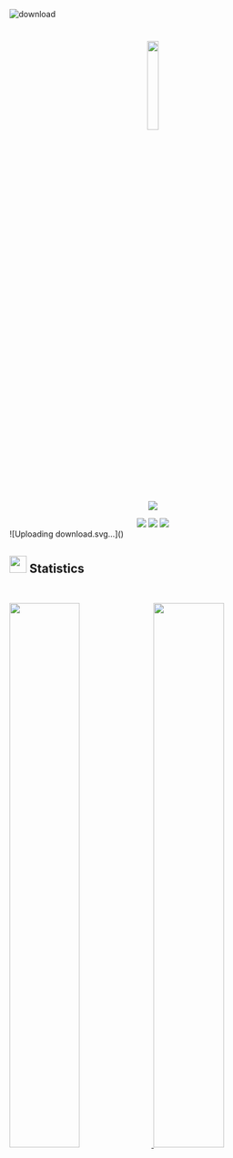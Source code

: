 ![download](https://github.com/SebaTheProgrammer/SebaTheProgrammer/assets/119673781/3a61a4c0-f335-45bd-955c-82030c4b3b40)<h1 align="center">
  <img width="20%" src="https://media0.giphy.com/media/KzJkzjggfGN5Py6nkT/giphy.gif?cid=ecf05e47qjg85psbj19i4as0jyjettm8o58u5jnt90dh6rgr&rid=giphy.gif">
</h1>
<p align="center">
  <a href="https://github.com/DenverCoder1/readme-typing-svg"><img src="https://readme-typing-svg.herokuapp.com?lines=Hey,+my+name's+Sebastiaan.;I+love+Gameplay+Programming.;&center=true&width=500&height=50"></a>
</p>
<div align="center">
  <img src="https://img.shields.io/badge/c++-%2300599C.svg?style=for-the-badge&logo=c%2B%2B&logoColor=d1a01f&labelColor=282828">
  <img src="https://img.shields.io/badge/c%23-%23239120.svg?style=for-the-badge&logo=c-sharp&logoColor=d1a01f&labelColor=282828">	
  <img src="https://img.shields.io/badge/-Python-98b982?style=for-the-badge&logo=python&logoColor=98b982&labelColor=282828">
</div>![Uploading download.svg…]()


## <img src="https://media4.giphy.com/media/MIGbtLZoVjbl0bYbAd/giphy.gif?cid=ecf05e472t2h0i8d7dcjaoau9iqtchhr899hxmpxzzgc7lyw&rid=giphy.gif" width="30"> Statistics

<br/>
<p align="left">
  <a href="http://127.0.0.1/">
    <img width="49.5%" src="https://github-readme-stats.vercel.app/api?username=sebatheprogrammer&theme=gruvbox&show_icons=true&hide_border=true&count_private=true">	 
    <img width="49.5%" src="https://github-readme-streak-stats.herokuapp.com/?user=sebatheprogrammer&theme=gruvbox&hide_border=true">
  </a>
</p>
<br>

